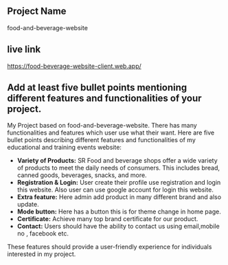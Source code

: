 ##  Project Name
food-and-beverage-website
## live link
 https://food-beverage-website-client.web.app/

## Add at least five bullet points mentioning different features and functionalities of your project.

 My Project based on food-and-beverage-website. There has many functionalities and features which user use what their want. Here are five bullet points describing different features and functionalities of my educational and training events website: 
- **Variety of Products:** 
   SR Food and beverage shops offer a wide variety of products to meet the daily needs of consumers. This includes  bread, canned goods, beverages, snacks, and more.
- **Registration & Login:**
User create their profile use registration and login this website. Also user can use google account for login this website.
- **Extra feature:**
Here admin add product in many different brand and also update.
- **Mode button:**
Here has a button this is for theme change in home page.
- **Certificate:**
 Achieve many top brand certificate for our product. 
- **Contact:**
 Users should have the ability to contact us using email,mobile no , facebook etc.

 These features should provide a user-friendly experience for individuals interested in my project.